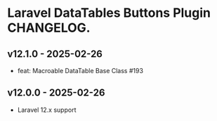 # Laravel DataTables Buttons Plugin CHANGELOG.

## v12.1.0 - 2025-02-26

- feat: Macroable DataTable Base Class #193

## v12.0.0 - 2025-02-26

- Laravel 12.x support
